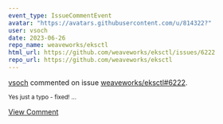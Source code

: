 ```yaml
---
event_type: IssueCommentEvent
avatar: "https://avatars.githubusercontent.com/u/814322?"
user: vsoch
date: 2023-06-26
repo_name: weaveworks/eksctl
html_url: https://github.com/weaveworks/eksctl/issues/6222
repo_url: https://github.com/weaveworks/eksctl
---
```


<a href='https://github.com/vsoch' target='_blank'>vsoch</a> commented on issue <a href='https://github.com/weaveworks/eksctl/issues/6222' target='_blank'>weaveworks/eksctl#6222</a>.

<small>Yes just a typo - fixed! ...</small>

<a href='https://github.com/weaveworks/eksctl/issues/6222' target='_blank'>View Comment</a>